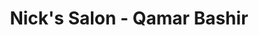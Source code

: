 ---
title: "Nick's Salon - Qamar Bashir"
url: /karachi/nicks-salon-qamar-bashir/
shop: hairdresser
---